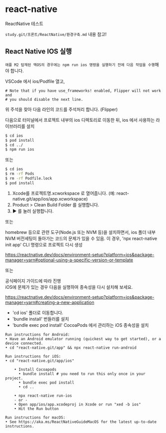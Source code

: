 # react-native

ReactNative 테스트

`study.git/프론트/ReactNative/환경구축.md` 내용 참고!

## React Native IOS 실행

`애플 M2 탑재된 맥OS의 경우에는 npm run ios 명령을 실행하기 전에 다음 작업을 수행`해야 합니다.

VSCode 에서 ios/Podfile 열고,

```
# Note that if you have use_frameworks! enabled, Flipper will not work and
# you should disable the next line.
```

위 주석을 찾아 다음 라인의 코드를 주석처리 합니다. (Flipper)

다음으로 터미널에서 프로젝트 내부의 ios 디렉토리로 이동한 뒤, ios 에서 사용하는 라이브러리를 설치

```bash
$ cd ios
$ pod install
$ cd ../
$ npm run ios
```

또는

```bash
$ cd ios
$ rm -rf Pods
$ rm -rf Podfile.lock
$ pod install
```

1. Xcode를 프로젝트명.xcworkspace 로 열어줍니다. (예: react-native.git/app/ios/app.xcworkspace)
2. Product > Clean Build Folder 를 실행합니다.
3. ▶︎ 를 눌러 실행합니다.

또는

homebrew 등으로 관련 도구(Node.js 또는 NVM 등)을 설치하면서,
ios 폴더 내부 NVM 버전세팅이 돌아가는 코드의 문제가 있을 수 있음.
이 경우, 'npx react-native init app' CLI 명령으로 프로젝트 다시 생성

https://reactnative.dev/docs/environment-setup?platform=ios&package-manager=yarn#optional-using-a-specific-version-or-template

또는

공식페이지 가이드에 따라 진행  
iOS에 문제가 있는 경우 다음을 실행하여 종속성을 다시 설치해 보세요.

https://reactnative.dev/docs/environment-setup?platform=ios&package-manager=yarn#creating-a-new-application

- 'cd ios' 폴더로 이동합니다.
- 'bundle install' 번들러를 설치
- 'bundle exec pod install' CocoaPods 에서 관리하는 iOS 종속성을 설치

```
Run instructions for Android:
• Have an Android emulator running (quickest way to get started), or a device connected.
• cd "react-native.git/app" && npx react-native run-android

Run instructions for iOS:
• cd "react-native.git/app/ios"

    • Install Cocoapods
      • bundle install # you need to run this only once in your project.
      • bundle exec pod install
      • cd ..

    • npx react-native run-ios
    - or -
    • Open app/ios/app.xcodeproj in Xcode or run "xed -b ios"
    • Hit the Run button

Run instructions for macOS:
• See https://aka.ms/ReactNativeGuideMacOS for the latest up-to-date instructions.
```
